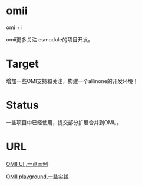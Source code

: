 # omii
omi + i

omii更多关注 esmodule的项目开发。

# Target
增加一些OMI支持和关注，构建一个allinone的开发环境！

# Status
一些项目中已经使用，提交部分扩展合并到OMI。。


# URL
[OMII UI ,一点示例](http://omii.flatweb.net/usage/ui "title")


[OMII playground,一些实践](http://omii.flatweb.net "title")


